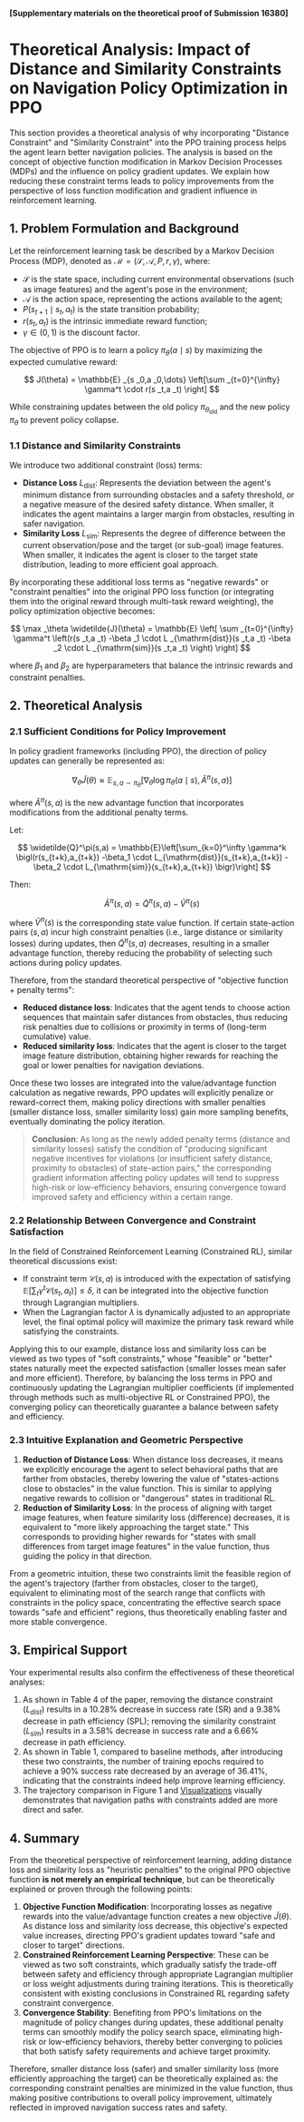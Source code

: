**[Supplementary materials on the theoretical proof of Submission 16380]**

# Theoretical Analysis: Impact of Distance and Similarity Constraints on Navigation Policy Optimization in PPO

This section provides a theoretical analysis of why incorporating "Distance Constraint" and "Similarity Constraint" into the PPO training process helps the agent learn better navigation policies. The analysis is based on the concept of objective function modification in Markov Decision Processes (MDPs) and the influence on policy gradient updates. We explain how reducing these constraint terms leads to policy improvements from the perspective of loss function modification and gradient influence in reinforcement learning.

## 1. Problem Formulation and Background

Let the reinforcement learning task be described by a Markov Decision Process (MDP), denoted as $\mathcal{M} = (\mathcal{S}, \mathcal{A}, P, r, \gamma)$, where:

- $\mathcal{S}$ is the state space, including current environmental observations (such as image features) and the agent's pose in the environment;
- $\mathcal{A}$ is the action space, representing the actions available to the agent;
- $P(s_{t+1} \mid s_t, a_t)$ is the state transition probability;
- $r(s_t, a_t)$ is the intrinsic immediate reward function;
- $\gamma \in (0,1)$ is the discount factor.

The objective of PPO is to learn a policy $\pi_\theta(a \mid s)$ by maximizing the expected cumulative reward:

$$
J(\theta) = \mathbb{E} _{s _0,a _0,\dots} \left[\sum _{t=0}^{\infty} \gamma^t \cdot r(s _t,a _t) \right]
$$

While constraining updates between the old policy $\pi_{\theta_{\text{old}}}$ and the new policy $\pi_{\theta}$ to prevent policy collapse.

### 1.1 Distance and Similarity Constraints

We introduce two additional constraint (loss) terms:

- **Distance Loss** $L_{\mathrm{dist}}$: Represents the deviation between the agent's minimum distance from surrounding obstacles and a safety threshold, or a negative measure of the desired safety distance. When smaller, it indicates the agent maintains a larger margin from obstacles, resulting in safer navigation.
- **Similarity Loss** $L_{\mathrm{sim}}$: Represents the degree of difference between the current observation/pose and the target (or sub-goal) image features. When smaller, it indicates the agent is closer to the target state distribution, leading to more efficient goal approach.

By incorporating these additional loss terms as "negative rewards" or "constraint penalties" into the original PPO loss function (or integrating them into the original reward through multi-task reward weighting), the policy optimization objective becomes:

$$
\max _\theta \widetilde{J}(\theta) = \mathbb{E} \left[ \sum _{t=0}^{\infty} \gamma^t \left(r(s _t,a _t)
-\beta _1 \cdot L _{\mathrm{dist}}(s _t,a _t)
-\beta _2 \cdot L _{\mathrm{sim}}(s _t,a _t) \right) \right]
$$

where $\beta _1$ and $\beta _2$ are hyperparameters that balance the intrinsic rewards and constraint penalties.

## 2. Theoretical Analysis

### 2.1 Sufficient Conditions for Policy Improvement

In policy gradient frameworks (including PPO), the direction of policy updates can generally be represented as:

$$
\nabla _\theta \widetilde{J}(\theta) \approx \mathbb{E} _{s,a \sim \pi _\theta} \left[\nabla _\theta \log \pi _\theta(a \mid s), \widetilde{A}^\pi(s,a) \right]
$$

where $\widetilde{A}^\pi(s,a)$ is the new advantage function that incorporates modifications from the additional penalty terms.

Let:

$$
\widetilde{Q}^\pi(s,a) = \mathbb{E}\left[\sum_{k=0}^\infty \gamma^k \bigl(r(s_{t+k},a_{t+k})
-\beta_1 \cdot L_{\mathrm{dist}}(s_{t+k},a_{t+k})
-\beta_2 \cdot L_{\mathrm{sim}}(s_{t+k},a_{t+k}) \bigr)\right]
$$

Then:

$$
\widetilde{A}^\pi(s,a) = \widetilde{Q}^\pi(s,a) - \widetilde{V}^\pi(s)
$$

where $\widetilde{V}^\pi(s)$ is the corresponding state value function. If certain state-action pairs $(s,a)$ incur high constraint penalties (i.e., large distance or similarity losses) during updates, then $\widetilde{Q}^\pi(s,a)$ decreases, resulting in a smaller advantage function, thereby reducing the probability of selecting such actions during policy updates.

Therefore, from the standard theoretical perspective of "objective function + penalty terms":

- **Reduced distance loss**: Indicates that the agent tends to choose action sequences that maintain safer distances from obstacles, thus reducing risk penalties due to collisions or proximity in terms of (long-term cumulative) value.
- **Reduced similarity loss**: Indicates that the agent is closer to the target image feature distribution, obtaining higher rewards for reaching the goal or lower penalties for navigation deviations.

Once these two losses are integrated into the value/advantage function calculation as negative rewards, PPO updates will explicitly penalize or reward-correct them, making policy directions with smaller penalties (smaller distance loss, smaller similarity loss) gain more sampling benefits, eventually dominating the policy iteration.

> **Conclusion**: As long as the newly added penalty terms (distance and similarity losses) satisfy the condition of "producing significant negative incentives for violations (or insufficient safety distance, proximity to obstacles) of state-action pairs," the corresponding gradient information affecting policy updates will tend to suppress high-risk or low-efficiency behaviors, ensuring convergence toward improved safety and efficiency within a certain range.

### 2.2 Relationship Between Convergence and Constraint Satisfaction

In the field of Constrained Reinforcement Learning (Constrained RL), similar theoretical discussions exist:

- If constraint term $\mathcal{C}(s,a)$ is introduced with the expectation of satisfying $\mathbb{E}[\sum_t \gamma^t \mathcal{C}(s_t,a_t)] \leq \delta$, it can be integrated into the objective function through Lagrangian multipliers.
- When the Lagrangian factor $\lambda$ is dynamically adjusted to an appropriate level, the final optimal policy will maximize the primary task reward while satisfying the constraints.

Applying this to our example, distance loss and similarity loss can be viewed as two types of "soft constraints," whose "feasible" or "better" states naturally meet the expected satisfaction (smaller losses mean safer and more efficient). Therefore, by balancing the loss terms in PPO and continuously updating the Lagrangian multiplier coefficients (if implemented through methods such as multi-objective RL or Constrained PPO), the converging policy can theoretically guarantee a balance between safety and efficiency.

### 2.3 Intuitive Explanation and Geometric Perspective

1. **Reduction of Distance Loss**:
   When distance loss decreases, it means we explicitly encourage the agent to select behavioral paths that are farther from obstacles, thereby lowering the value of "states-actions close to obstacles" in the value function. This is similar to applying negative rewards to collision or "dangerous" states in traditional RL.
2. **Reduction of Similarity Loss**:
   In the process of aligning with target image features, when feature similarity loss (difference) decreases, it is equivalent to "more likely approaching the target state." This corresponds to providing higher rewards for "states with small differences from target image features" in the value function, thus guiding the policy in that direction.

From a geometric intuition, these two constraints limit the feasible region of the agent's trajectory (farther from obstacles, closer to the target), equivalent to eliminating most of the search range that conflicts with constraints in the policy space, concentrating the effective search space towards "safe and efficient" regions, thus theoretically enabling faster and more stable convergence.

## 3. Empirical Support

Your experimental results also confirm the effectiveness of these theoretical analyses:

1. As shown in Table 4 of the paper, removing the distance constraint ($L_{dist}$) results in a 10.28% decrease in success rate (SR) and a 9.38% decrease in path efficiency (SPL); removing the similarity constraint ($L_{sim}$) results in a 3.58% decrease in success rate and a 6.66% decrease in path efficiency.
2. As shown in Table 1, compared to baseline methods, after introducing these two constraints, the number of training epochs required to achieve a 90% success rate decreased by an average of 36.41%, indicating that the constraints indeed help improve learning efficiency.
3. The trajectory comparison in Figure 1 and [Visualizations](https://github.com/AnonymousAccount-6F03/ICML-Visualizations-16380) visually demonstrates that navigation paths with constraints added are more direct and safer.

## 4. Summary

From the theoretical perspective of reinforcement learning, adding distance loss and similarity loss as "heuristic penalties" to the original PPO objective function **is not merely an empirical technique**, but can be theoretically explained or proven through the following points:

1. **Objective Function Modification**: Incorporating losses as negative rewards into the value/advantage function creates a new objective $\widetilde{J}(\theta)$. As distance loss and similarity loss decrease, this objective's expected value increases, directing PPO's gradient updates toward "safe and closer to target" directions.
2. **Constrained Reinforcement Learning Perspective**: These can be viewed as two soft constraints, which gradually satisfy the trade-off between safety and efficiency through appropriate Lagrangian multiplier or loss weight adjustments during training iterations. This is theoretically consistent with existing conclusions in Constrained RL regarding safety constraint convergence.
3. **Convergence Stability**: Benefiting from PPO's limitations on the magnitude of policy changes during updates, these additional penalty terms can smoothly modify the policy search space, eliminating high-risk or low-efficiency behaviors, thereby better converging to policies that both satisfy safety requirements and achieve target proximity.

Therefore, smaller distance loss (safer) and smaller similarity loss (more efficiently approaching the target) can be theoretically explained as: the corresponding constraint penalties are minimized in the value function, thus making positive contributions to overall policy improvement, ultimately reflected in improved navigation success rates and safety.
